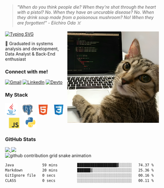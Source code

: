 <blockquote>
    <p><i>
        "When do you think people die? When they're shot through the heart with a pistol? No. When they have an uncurable disease? No. When they drink soup made from a poisonous mushroom? No! When they are forgotten!" - Eiichiro Oda ☠️
    </i></p>
</blockquote>
</div>

<img align="right" alt="" height="300px" src="./readmeImg.jpg">

[![Typing SVG](https://readme-typing-svg.herokuapp.com?font=Fira+Code&duration=3000&pause=1000&color=8C0000&width=435&lines=Hi!+I'm+Carol.;I'm+a+tech+enthusiast+from+Brazil)](https://git.io/typing-svg)

<p align="left">🌙 Graduated in systems analysis and development, Data Analyst & Back-End enthusiast</p>

<h3 align="left">Connect with me!</h3>

[![Gmail](https://img.shields.io/badge/gmail-red?style=for-the-badge&logo=gmail&logoColor=white)](mailto:carolmagalhaes.lima@gmail.com)
[![LinkedIn](https://img.shields.io/badge/LinkedIn-0077B5?style=for-the-badge&logo=linkedin&logoColor=white)](https://www.linkedin.com/in/carolmagalhaeslima/)
[![Devto](https://img.shields.io/badge/devto-black?style=for-the-badge&logo=devdotto&logoColor=white)](https://dev.to/tsuukisz)

<h3 align="left">My Stack</h3>

<div align="left">
  <img src="https://github.com/devicons/devicon/blob/master/icons/java/java-original.svg" height="40" alt="java logo"  />
  <img width="8" />
  <img src="https://github.com/devicons/devicon/blob/master/icons/postgresql/postgresql-original.svg" height="35" alt="postgresql logo"  />
  <img width="8" />
  <img src="https://github.com/devicons/devicon/blob/master/icons/html5/html5-original.svg" height="35" alt="html5 logo"  />
  <img width="8" />
  <img src="https://github.com/devicons/devicon/blob/master/icons/css3/css3-original.svg" height="35" alt="css3 logo"  />
  <img width="8" />
  <img src="https://github.com/devicons/devicon/blob/master/icons/javascript/javascript-original.svg" height="35" alt="js logo"  />
  <img width="8" />
  <img src="https://github.com/devicons/devicon/blob/master/icons/python/python-original.svg" height="40" alt="python logo"  />
  <img width="8" />
</div>

<h3>GitHub Stats</h3>

<a href="https://github.com/tsuukisz">
    <img height="180em" src="https://github-readme-stats.vercel.app/api?username=tsuukisz&show_icons=true&theme=tokyonight&include_all_commits=true&count_private=true"/>
    <img height="180em" src="https://github-readme-stats.vercel.app/api/top-langs/?username=tsuukisz&layout=compact&langs_count=10&theme=tokyonight"/>
</a>
<br>

<picture>
  <source media="(prefers-color-scheme: dark)" srcset="https://raw.githubusercontent.com/tsuukisz/tsuukisz/output/github-contribution-grid-snake-dark.svg">
  <source media="(prefers-color-scheme: light)" srcset="https://raw.githubusercontent.com/tsuukisz/tsuukisz/output/github-contribution-grid-snake.svg">
  <img alt="github contribution grid snake animation" src="https://raw.githubusercontent.com/tsuukisz/tsuukisz/output/github-contribution-grid-snake.svg">
</picture>
<!-- <img src="https://github.com/tsuukisz/tsuukisz/blob/main/images/stat.svg" alt="Tsuukisz's Wakatime Stats"/> -->

<!--START_SECTION:waka-->

```txt
Java             59 mins         ██████████████████▓░░░░░░   74.37 %
Markdown         20 mins         ██████▒░░░░░░░░░░░░░░░░░░   25.36 %
GitIgnore file   0 secs          ░░░░░░░░░░░░░░░░░░░░░░░░░   00.16 %
CLASS            0 secs          ░░░░░░░░░░░░░░░░░░░░░░░░░   00.11 %
```

<!--END_SECTION:waka-->
